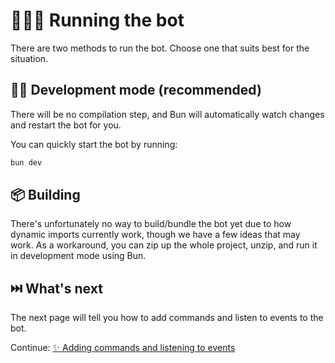 # 🏃🏻‍♂️ Running the bot

There are two methods to run the bot. Choose one that suits best for the situation.

## 👷🏻 Development mode (recommended)

There will be no compilation step, and Bun will automatically watch changes and restart the bot for you.

You can quickly start the bot by running:

```sh
bun dev
```

## 📦 Building

There's unfortunately no way to build/bundle the bot yet due to how dynamic imports currently work, though we have a few ideas that may work.
As a workaround, you can zip up the whole project, unzip, and run it in development mode using Bun.

## ⏭️ What's next

The next page will tell you how to add commands and listen to events to the bot.

Continue: [✨ Adding commands and listening to events](./4_commands_and_events.md)
